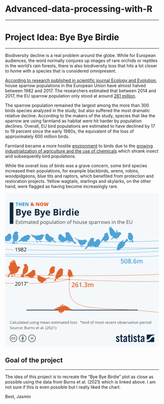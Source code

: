 # Advanced-data-processing-with-R

------------------------------------------------------------------------

# Project Idea: Bye Bye Birdie

------------------------------------------------------------------------

Biodiversity decline is a real problem around the globe. While for
European audiences, the word normally conjures up images of rare orchids
or reptiles in the world’s rain forests, there is also biodiversity loss
that hits a lot closer to home with a species that is considered
omnipresent.

[According to research published in scientific journal Ecology and
Evolution](https://onlinelibrary.wiley.com/doi/full/10.1002/ece3.8282),
house sparrow populations in the European Union have almost halved
between 1982 and 2017. The researchers estimated that between 2014 and
2017, the EU sparrow population only stood at around [261
million](https://zenodo.org/record/5544548#.ZFkcpi9n6x_).

The sparrow population remained the largest among the more than 300
birds species analyzed in the study, but also suffered the most dramatic
relative decline. According to the makers of the study, species that
like the sparrow are using farmland as habitat were hit harder by
population declines. Overall, EU bird populations are estimated to have
declined by 17 to 19 percent since the early 1980s, the equivalent of
the loss of approximately 600 million birds.

Farmland became a more hostile
[environment](https://www.statista.com/topics/4739/environmental-pollution/#topicOverview)
to birds due to the [growing industrialization of agriculture and the
use of
chemicals](https://www.theguardian.com/environment/2021/nov/16/house-sparrow-population-in-europe-drops-by-247m)
which shrank insect and subsequently bird populations.

While the overall loss of birds was a grave concern, some bird species
increased their populations, for example blackbirds, wrens, robins,
woodpidgeons, blue tits and raptors, which benefited from protection and
restoration projects. Yellow wagtails, starlings and skylarks, on the
other hand, were flagged as having become increasingly rare.

![](images/byebyebirdie.jpeg)

## Goal of the project

------------------------------------------------------------------------

The idea of this project is to recreate the “Bye Bye Birdie” plot as
close as possible using the data from Burns et al. (2021) which is
linked above. I am not sure if this is even possible but I really liked
the chart.

Best, Jasmin
